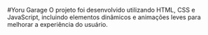 #Yoru Garage
O projeto foi desenvolvido utilizando HTML, CSS e JavaScript, incluindo elementos dinâmicos e animações leves para melhorar a experiência do usuário.
